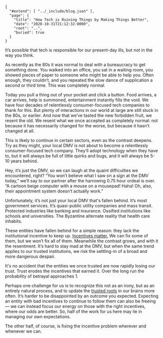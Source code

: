 
    {
      "#extend": [ "../_include/blog.json" ],
      "page": {
        "title": "How Tech is Ruining Things by Making Things Better",
        "date": "2020-10-31T21:12:32-0000",
        "root": "..",
        "buried": true
      }
    }

It’s possible that tech is responsible for our present-day ills, but not in the way you think.

As recently as the 80s it was normal to deal with a bureaucracy to get something done. You walked into an office, you sat in a waiting room, you showed pieces of paper to someone who might be able to help you. Often enough, they couldn’t, and you repeated the slow dance of supplication a second or third time. This was completely normal.

Today you pull a thing out of your pocket and click a button. Food arrives, a car arrives, help is summoned, entertainment instantly fills the void. We have four decades of relentlessly consumer-focused tech companies to thank for this. But plenty of interactions in our world at large are still stuck in the 80s, or earlier. And now that we’ve tasted the new forbidden fruit, we resent the old. We resent what we once accepted as completely normal: not because it has necessarily changed for the worse, but because it hasn’t changed at all.

This is likely to continue in certain sectors, even as the contrast deepens. Try as they might, your local DMV is not about to become a relentlessly consumer-focused tech company. They’ll adopt technology when they have to, but it will always be full of little quirks and bugs, and it will always be 5-10 years behind.

Hey, it’s just the DMV, so we can laugh at the quaint difficulties we encountered, right? “You won’t believe what I saw on a sign at the DMV today,” we’ll say to our partner after the harrowing 0.75 hour ordeal is over. “A cartoon beige computer with a mouse on a mousepad! Haha! Oh, also, their appointment system doesn’t actually work.”

Unfortunately, it’s not just your local DMV that's fallen behind. It’s most government services. It’s quasi-public utility companies and mass transit. Protected industries like banking and insurance. Ossified institutions like schools and universities. The Byzantine alternate reality that health care inhabits.

These entities have fallen behind for a simple reason: they lack the institutional incentive to keep up. [Incentives matter.](https://youtu.be/actEhnPE4VM) We can fix some of them, but we won’t fix all of them. Meanwhile the contrast grows, and with it the resentment. It’s hard to stay mad at the DMV, but when the same trend applies to our trusted institutions, we risk the settling-in of a broad and more dangerous despair.

It's no accident that the entities we once trusted are now rapidly losing our trust. Trust erodes the incentives that earned it. Over the long run the probability of betrayal approaches 1.

Perhaps one challenge for us is to recognize this not as an irony, but as an entirely natural process, and to update the [trusted roots](https://en.wikipedia.org/wiki/Root_certificate) in our brains more often. It’s harder to be disappointed by an outcome you expected. Expecting an entity with bad incentives to continue to follow them can also be freeing — we can instead focus our energy on those with the right incentives, where our odds are better. So, half of the work for us here may lie in managing our own expectations.

The other half, of course, is fixing the incentive problem wherever and whenever we can.
